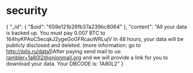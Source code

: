 # security

{
  "_id": {
    "$oid": "659e121b26fb37a239bc8064"
  },
  "content": "All your data is backed up. You must pay 0.007 BTC to 164hyKPAoC5ecqkJ2ygeGoGFRcauWRLujV In 48 hours, your data will be publicly disclosed and deleted. (more information: go to http://iplis.ru/data1)After paying send mail to us: rambler+1a80l2@onionmail.org and we will provide a link for you to download your data. Your DBCODE is: 1A80L2"
}